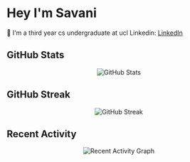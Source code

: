 # Hey I'm Savani 

🌱 I'm a third year cs undergraduate at ucl
Linkedin: [LinkedIn](https://www.linkedin.com/in/savani-sawaikar-1774331ba/)

## GitHub Stats

<p align="center">
  <img src="https://github-readme-stats.vercel.app/api?username=YOUR_USERNAME&show_icons=true&hide_border=true" alt="GitHub Stats" />
</p>

## GitHub Streak

<p align="center">
  <img src="https://github-readme-streak-stats.herokuapp.com/?user=YOUR_USERNAME&theme=default&hide_border=true" alt="GitHub Streak" />
</p>

## Recent Activity

<p align="center">
  <img src="https://github-readme-activity-graph.cyclic.app/graph?username=YOUR_USERNAME&theme=github" alt="Recent Activity Graph" />
</p>
